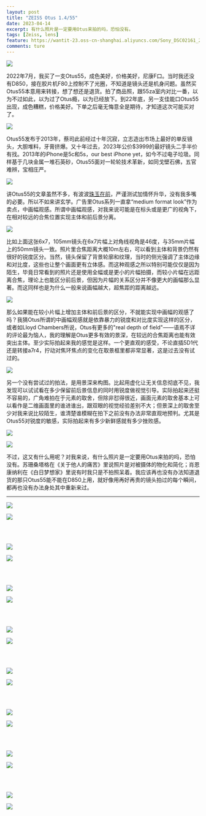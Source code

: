 ```yaml
---
layout: post
title: "ZEISS Otus 1.4/55"
date: 2023-04-14
excerpt: 有什么照片是一定要用Otus来拍的吗，恐怕没有。
tags: [Zeiss, lens]
feature: https://wantit-23.oss-cn-shanghai.aliyuncs.com/Sony_DSC02161_20220726.jpg
comments: ture
---
```


![](https://wantit-23.oss-cn-shanghai.aliyuncs.com/Sony_DSC02161_20220726.jpg)

2022年7月，我买了一支Otus55，成色美好，价格美好，尼康F口。当时我还没有D850，接在胶片机F80上控制不了光圈，不知道是镜头还是机身问题。虽然买Otus55本意用来转接，想了想还是退货。拍了商品照，跟55za室内对比一番，以为不过如此，以为过了Otus瘾，以为已经放下。到22年底，另一支佳能口Otus55出现，成色糟糕，价格美好。下单之后毫无悔意全是期待，才知道这次可能买对了。

![](https://wantit-23.oss-cn-shanghai.aliyuncs.com/Sony_DSC02179_20220727.jpg)

Otus55发布于2013年，蔡司此前经过十年沉寂，立志造出市场上最好的单反镜头，大胆堆料，牙膏挤爆。又十年过去，2023年公价$3999的最好镜头二手半价有找。2013年的iPhone是5c和5s，our best iPhone yet，如今不过电子垃圾。同样基于几块金属一堆石英砂，Otus55面对一轮轮技术革新，如同戈壁石佛，五官难辨，宝相庄严。

![](https://wantit-23.oss-cn-shanghai.aliyuncs.com/Sony_DSC02165_20220726.jpg)

讲Otus55的文章虽然不多，有波波[珠玉在前](https://www.wavechaser.xyz/optics-imaging-zh/2020/10/otus55)，严谨测试加情怀升华，没有我多嘴的必要。所以不如来讲玄学。广告里Otus系列一直拿“medium format look”作为卖点，中画幅观感。所谓中画幅观感，对我来说可能是在标头或是更广的视角下，在相对较远的合焦位置实现主体和前后景分离。

![](https://wantit-23.oss-cn-shanghai.aliyuncs.com/Noritsu%20Koki_000074930010_20220625.jpg)

比如上面这张6x7，105mm镜头在6x7片幅上对角线视角是46度，与35mm片幅上的50mm镜头一致。照片里合焦距离大概10m左右，可以看到主体和背景仍然有很好的锐度区分。当然，镜头保留了背景轮廓和纹理，当时的侧光强调了主体边缘和对比度，这些也让整个画面更有立体感。而这种观感之所以特别可能仅仅是因为陌生，毕竟日常看到的照片还是使用全幅或是更小的片幅拍摄，而较小片幅在远距离合焦，理论上也能区分前后景，但因为片幅的关系区分并不像更大的画幅那么显著。而这同样也是为什么一般来说画幅越大，超焦距的距离越远。

![](https://wantit-23.oss-cn-shanghai.aliyuncs.com/_f3-036_20220625.jpg)

那么如果能在较小片幅上增加主体和前后景的区分，不就能实现中画幅的观感了吗？我猜Otus所谓的中画幅观感就是依靠暴力的锐度和对比度实现这样的区分，或者如Lloyd Chambers所说，Otus有更多的"real depth of field"——语焉不详的评论最为恼人，我的理解是Otus更多有效的景深，在较远的合焦距离也能有效突出主体。至少实际拍起来我的感觉是这样。一个更直观的感受，不论直插5D1代还是转接a7r4，拧动对焦环焦点的变化在取景框里都非常显著，这是过去没有试过的。

![](https://wantit-23.oss-cn-shanghai.aliyuncs.com/Sony_DSC02166_20220726.jpg)

另一个没有尝试过的拍法，是用景深来构图。比起用虚化让无关信息彻底不见，我发现可以试试看在多少保留前后景信息的同时用锐度做视觉引导。实际拍起来还挺不容易的，广角难拍在于元素的取舍，但除非怼得很近，画面元素的取舍基本上可以看作是二维画面里的谁进谁出，跟双眼的视觉经验差别不大；但景深上的取舍至少对我来说比较陌生，谁清楚谁模糊在拍下之前没有办法非常直观地预判。尤其是Otus55对锐度的敏感，实际拍起来有多少新鲜感就有多少挫败感。

![](https://wantit-23.oss-cn-shanghai.aliyuncs.com/Sony_DSC03161_20230403.jpg)

![](https://wantit-23.oss-cn-shanghai.aliyuncs.com/Sony_DSC03149_20230403.jpg)


不过，这又有什么用呢？对我来说，有什么照片是一定要用Otus来拍的吗，恐怕没有。苏珊桑塔格在《关于他人的痛苦》里说照片是对被摄体的物化和简化；肖恩康纳利在《白日梦想家》里说有时我只是不拍照呆着。我应该再也没有办法知道退货的那只Otus55能不能在D850上用，就好像用再好再贵的镜头拍过的每个瞬间，都再也没有办法身处其中重新来过。

---

![](https://wantit-23.oss-cn-shanghai.aliyuncs.com/Sony_DSC03223_20230403.jpg)

![](https://wantit-23.oss-cn-shanghai.aliyuncs.com/Sony_DSC03273_20230408.jpg)

<br>
<br>

![](https://wantit-23.oss-cn-shanghai.aliyuncs.com/Sony_DSC03218_20230403.jpg)

![](https://wantit-23.oss-cn-shanghai.aliyuncs.com/Sony_DSC03288_20230408.jpg)

<br>
<br>

![](https://wantit-23.oss-cn-shanghai.aliyuncs.com/Sony_DSC03290_20230408.jpg)

![](https://wantit-23.oss-cn-shanghai.aliyuncs.com/Sony_DSC03285_20230408.jpg)

<br>
<br>

![](https://wantit-23.oss-cn-shanghai.aliyuncs.com/Sony_DSC03043_20230324.jpg)

![](https://wantit-23.oss-cn-shanghai.aliyuncs.com/Sony_DSC03089_20230327-2.jpg)

<br>
<br>

![](https://wantit-23.oss-cn-shanghai.aliyuncs.com/Sony_DSC02977_20230318.jpg)

![](https://wantit-23.oss-cn-shanghai.aliyuncs.com/Sony_DSC03127_20230402.jpg)

<br>
<br>

![](https://wantit-23.oss-cn-shanghai.aliyuncs.com/Sony_DSC03321_20230413.jpg)

![](https://wantit-23.oss-cn-shanghai.aliyuncs.com/Sony_DSC03346_20230413.jpg)

<br>
<br>

![](https://wantit-23.oss-cn-shanghai.aliyuncs.com/Sony_DSC03347_20230413.jpg)

![](https://wantit-23.oss-cn-shanghai.aliyuncs.com/Sony_DSC03351_20230413.jpg)

<br>
<br>

![](https://wantit-23.oss-cn-shanghai.aliyuncs.com/Sony_DSC03206_20230403.jpg)

![](https://wantit-23.oss-cn-shanghai.aliyuncs.com/Sony_DSC03326_20230413.jpg)